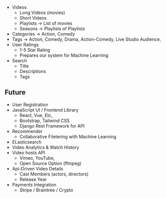 - Videos
    - Long Videos (movies)
    - Short Videos
    - Playlists -> List of movies
    - Seasons -> Playlists of Playlists
- Categories
    -> Action, Comedy
- Tags
    -> Action, Comedy, Drama, Action-Comedy, Live Studio Audience, 
- User Ratings
    - 1-5 Star Rating
    - Prepares our system for Machine Learning
- Search
    - Title
    - Descriptions
    - Tags

## Future
- User Registration
- JavaScript UI / Frontend Library
    - React, Vue, Etc,
    - Bootstrap, Tailwind CSS
    - Django Rest Framework for API
- Recommender
    - Collaborative Filetering with Machine Learning
- ELasticsearch
- Video Analytics & Watch History
- Video hosts API
    - Vimeo, YouTube,
    - Open Source Option (ffmpeg)
- Api-Driven Video Details
    - Cast Members (actors, directors)
    - Release Year
- Payments Integration
    - Stripe / Braintree / Crypto